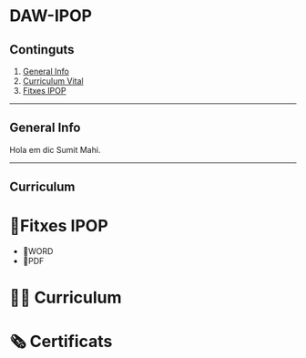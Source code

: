 # DAW-IPOP
## Continguts
  1. [General Info](#general-info)
  2. [Curriculum Vital](#curriculum)
  3. [Fitxes IPOP](#fitxes-IPOP)

***
## General Info
Hola em dic Sumit Mahi.

***
## Curriculum

# 📁Fitxes IPOP
  -  📄WORD
  -  📄PDF
# 👨‍💻 Curriculum
# 🗞️ Certificats
